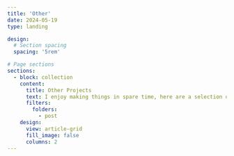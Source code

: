 ```yaml
---
title: 'Other'
date: 2024-05-19
type: landing

design:
  # Section spacing
  spacing: '5rem'

# Page sections
sections:
  - block: collection
    content:
      title: Other Projects
      text: I enjoy making things in spare time, here are a selection of projects.
      filters:
        folders:
          - post
    design:
      view: article-grid
      fill_image: false
      columns: 2
---
```

